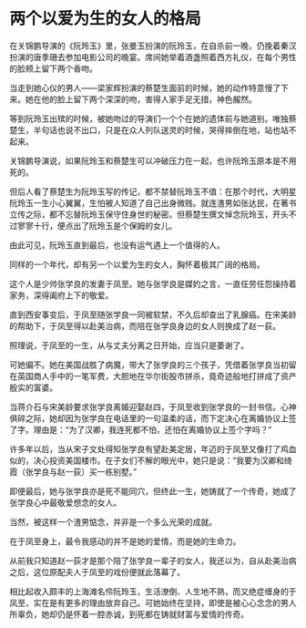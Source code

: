 # 两个以爱为生的女人的格局

在关锦鹏导演的《阮玲玉》里，张曼玉扮演的阮玲玉，在自杀前一晚，仍挽着秦汉扮演的唐季珊去参加电影公司的晚宴。席间她举着酒盏照着西方礼仪，在每个男性的脸颊上留下两个香吻。 

当走到她心仪的男人——梁家辉扮演的蔡楚生面前的时候，她的动作特意慢了下来。她在他的脸上留下两个深深的吻，害得人家手足无措，神色赧然。 

等到阮玲玉出殡的时候，被她吻过的导演们一个个在她的遗体前与她道别。唯独蔡楚生，半句话也说不出口，只是在众人列队送灵的时候，哭得摔倒在地，站也站不起来。 

关锦鹏导演说，如果阮玲玉和蔡楚生可以冲破压力在一起，也许阮玲玉原本是不用死的。 

但后人看了蔡楚生为阮玲玉写的传记，都不禁替阮玲玉不值：在那个时代，大明星阮玲玉一生小心翼翼，生怕被人知道了自己出身微贱。就连渣男如张达民，在著书立传之际，都不忘替阮玲玉保守住身世的秘密。但蔡楚生撰文悼念阮玲玉，开头不过寥寥十行，便点出了阮玲玉是个保姆的女儿。 

由此可见，阮玲玉直到最后，也没有运气遇上一个值得的人。 

同样的一个年代，却有另一个以爱为生的女人，胸怀着极其广阔的格局。 

这个人是少帅张学良的发妻于凤至。她与张学良是媒妁之言，一直任劳任怨操持着家务，深得阖府上下的敬爱。 

直到西安事变后，于凤至随张学良一同被软禁，不久后却查出了乳腺癌。在宋美龄的帮助下，于凤至得以赴美治病，而陪在张学良身边的女人则换成了赵一荻。 

照理说，于凤至的一生，从与丈夫分离之日开始，应当只是萎谢了。 

可她偏不。她在美国战胜了病魔，带大了张学良的三个孩子，凭借着张学良当初留在英国商人手中的一笔军费，大胆地在华尔街股市拼杀，竟奇迹般地打拼成了资产殷实的富婆。 

当蒋介石与宋美龄要求张学良离婚迎娶赵四，于凤至收到张学良的一封书信。心神俱碎之际，她却因为张学良在电话里的一句温柔的话，而下定决心在离婚协议上签了字。理由是：“为了汉卿，我连死都不怕，还怕在离婚协议上签个字吗？” 

许多年以后，当从宋子文处得知张学良有望赴美定居，年迈的于凤至又像打了鸡血似的，决心投资美国楼市。在子女们不解的眼光中，她只是说：“我要为汉卿和绮霞（张学良与赵一荻）买一栋别墅。” 

即便最后，她与张学良亦是死不能同穴，但终此一生，她铸就了一个传奇，她成了张学良心中最敬爱想念的女人。 

当然，被这样一个渣男惦念，并非是一个多么光荣的成就。 

在于凤至身上，最令我感动的并不是她的爱情，而是她的生命力。 

从前我只知道赵一荻才是那个陪了张学良一辈子的女人，我还以为，自从赴美治病之后，这位原配夫人于凤至的戏份便就此落幕了。 

相比起收入颇丰的上海滩名伶阮玲玉，生活潦倒、人生地不熟，而又绝症缠身的于凤至，实在是有更多的理由放弃自己。可她始终在坚持，即使是被心心念念的男人所辜负，她却仍是怀着一腔赤诚，到死都在铸就财富与爱情的传奇。